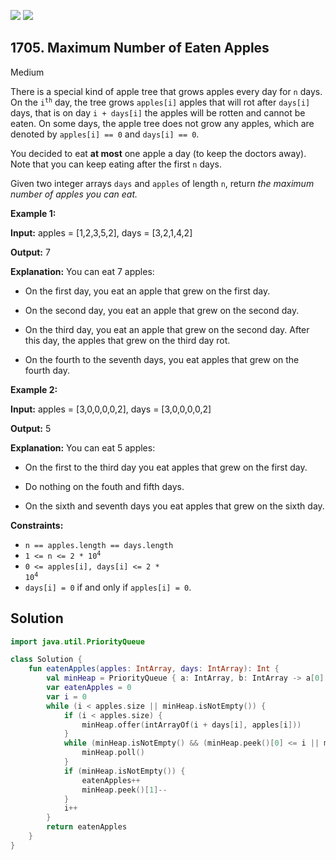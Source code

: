 [![](https://img.shields.io/github/stars/javadev/LeetCode-in-Kotlin?label=Stars&style=flat-square)](https://github.com/javadev/LeetCode-in-Kotlin)
[![](https://img.shields.io/github/forks/javadev/LeetCode-in-Kotlin?label=Fork%20me%20on%20GitHub%20&style=flat-square)](https://github.com/javadev/LeetCode-in-Kotlin/fork)

## 1705\. Maximum Number of Eaten Apples

Medium

There is a special kind of apple tree that grows apples every day for `n` days. On the <code>i<sup>th</sup></code> day, the tree grows `apples[i]` apples that will rot after `days[i]` days, that is on day `i + days[i]` the apples will be rotten and cannot be eaten. On some days, the apple tree does not grow any apples, which are denoted by `apples[i] == 0` and `days[i] == 0`.

You decided to eat **at most** one apple a day (to keep the doctors away). Note that you can keep eating after the first `n` days.

Given two integer arrays `days` and `apples` of length `n`, return _the maximum number of apples you can eat._

**Example 1:**

**Input:** apples = [1,2,3,5,2], days = [3,2,1,4,2]

**Output:** 7

**Explanation:** You can eat 7 apples:

- On the first day, you eat an apple that grew on the first day. 

- On the second day, you eat an apple that grew on the second day. 

- On the third day, you eat an apple that grew on the second day. After this day, the apples that grew on the third day rot.

- On the fourth to the seventh days, you eat apples that grew on the fourth day.

**Example 2:**

**Input:** apples = [3,0,0,0,0,2], days = [3,0,0,0,0,2]

**Output:** 5

**Explanation:** You can eat 5 apples: 

- On the first to the third day you eat apples that grew on the first day. 

- Do nothing on the fouth and fifth days. 

- On the sixth and seventh days you eat apples that grew on the sixth day.

**Constraints:**

*   `n == apples.length == days.length`
*   <code>1 <= n <= 2 * 10<sup>4</sup></code>
*   <code>0 <= apples[i], days[i] <= 2 * 10<sup>4</sup></code>
*   `days[i] = 0` if and only if `apples[i] = 0`.

## Solution

```kotlin
import java.util.PriorityQueue

class Solution {
    fun eatenApples(apples: IntArray, days: IntArray): Int {
        val minHeap = PriorityQueue { a: IntArray, b: IntArray -> a[0] - b[0] }
        var eatenApples = 0
        var i = 0
        while (i < apples.size || minHeap.isNotEmpty()) {
            if (i < apples.size) {
                minHeap.offer(intArrayOf(i + days[i], apples[i]))
            }
            while (minHeap.isNotEmpty() && (minHeap.peek()[0] <= i || minHeap.peek()[1] <= 0)) {
                minHeap.poll()
            }
            if (minHeap.isNotEmpty()) {
                eatenApples++
                minHeap.peek()[1]--
            }
            i++
        }
        return eatenApples
    }
}
```